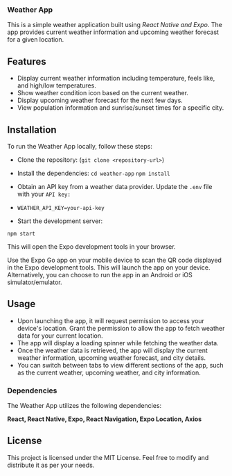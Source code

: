 ### Weather App
This is a simple weather application built using *React Native and Expo*. The app provides current weather information and upcoming weather forecast for a given location.

## Features
- Display current weather information including temperature, feels like, and high/low temperatures.
- Show weather condition icon based on the current weather.
- Display upcoming weather forecast for the next few days.
- View population information and sunrise/sunset times for a specific city.
## Installation
To run the Weather App locally, follow these steps:

- Clone the repository:
  (`git clone <repository-url>`)

- Install the dependencies:
`cd weather-app` `npm install`

- Obtain an API key from a weather data provider. Update the `.env` file with your `API key:`

- `WEATHER_API_KEY=your-api-key`

- Start the development server:

`npm start`

This will open the Expo development tools in your browser.

Use the Expo Go app on your mobile device to scan the QR code displayed in the Expo development tools. This will launch the app on your device.
Alternatively, you can choose to run the app in an Android or iOS simulator/emulator.

## Usage
- Upon launching the app, it will request permission to access your device's location. 
Grant the permission to allow the app to fetch weather data for your current location.
- The app will display a loading spinner while fetching the weather data.
- Once the weather data is retrieved, the app will display the current weather information, upcoming weather forecast, and city details.
- You can switch between tabs to view different sections of the app, such as the current weather, upcoming weather, and city information.

 
### Dependencies
The Weather App utilizes the following dependencies:

 **React, 
  React Native,
  Expo,
  React Navigation, 
  Expo Location,
  Axios**

## License
This project is licensed under the MIT License. Feel free to modify and distribute it as per your needs.